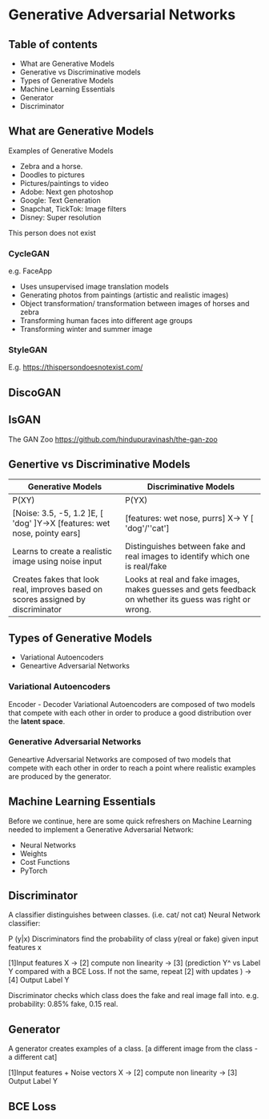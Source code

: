# Generative Adversarial Networks 

## Table of contents
- What are Generative Models
- Generative vs Discriminative models
- Types of Generative Models
- Machine Learning Essentials 
- Generator
- Discriminator 

## What are Generative Models

Examples of Generative Models    
- Zebra and a horse.   
- Doodles to pictures  
- Pictures/paintings to video
- Adobe: Next gen photoshop 
- Google: Text Generation 
- Snapchat, TickTok: Image filters   
- Disney: Super resolution  

This person does not exist

### CycleGAN  
e.g. FaceApp
- Uses unsupervised image translation models
- Generating photos from paintings (artistic and realistic images)
- Object transformation/ transformation between images of horses and zebra
- Transforming human faces into different age groups
- Transforming winter and summer image 

### StyleGAN
E.g. https://thispersondoesnotexist.com/

## DiscoGAN

## IsGAN 

The GAN Zoo
https://github.com/hindupuravinash/the-gan-zoo


## Genertive vs Discriminative Models

|Generative Models | Discriminative Models|
|---|---|
|P(XY)|P(YX)|
|[Noise: 3.5, -5, 1.2 ]E, [ 'dog' ]Y->X [features: wet nose, pointy ears]|[features: wet nose, purrs] X-> Y [ 'dog'/''cat']|
|Learns to create a realistic image using noise input |Distinguishes between fake and real images to identify which one is real/fake|
|Creates fakes that look real, improves based on scores assigned by discriminator |Looks at real and fake images, makes guesses and gets feedback on whether its guess was right or wrong. |


## Types of Generative Models
- Variational Autoencoders 
- Geneartive Adversarial Networks

### Variational Autoencoders 
Encoder - Decoder
Variational Autoencoders are composed of two models that compete with each other in order to produce a good distribution over the __latent space__.

### Generative Adversarial Networks 
Geneartive Adversarial Networks are composed of two models that compete with each other in order to reach a point where realistic examples are produced by the generator.


## Machine Learning Essentials 

Before we continue, here are some quick refreshers on Machine Learning needed to implement a Generative Adversarial Network: 

- Neural Networks 
- Weights 
- Cost Functions
- PyTorch 

## Discriminator
A classifier distinguishes between classes. (i.e. cat/ not cat)
Neural Network classifier: 

P (y|x)
Discriminators find the probability of class y(real or fake) given input features x

[1]Input features X -> [2] compute non linearity -> [3] (prediction Y^ vs Label Y compared with a BCE Loss. If not the same, repeat [2] with updates ) -> [4] Output Label Y 

Discriminator checks which class does the fake and real image fall into. e.g. probability: 0.85% fake, 0.15 real. 

## Generator

A generator creates examples of a class. [a different image from the class - a different cat]

[1]Input features + Noise vectors X -> [2] compute non linearity -> [3] Output Label Y 

## BCE Loss
